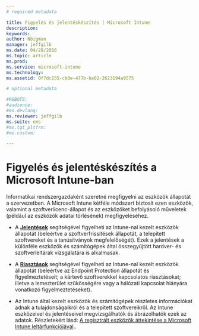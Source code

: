 ```yaml
---
# required metadata

title: Figyelés és jelentéskészítés | Microsoft Intune
description:
keywords:
author: Nbigman
manager: jeffgilb
ms.date: 04/28/2016
ms.topic: article
ms.prod:
ms.service: microsoft-intune
ms.technology:
ms.assetid: 0f7dc155-cb8e-477b-ba02-2623194a9575

# optional metadata

#ROBOTS:
#audience:
#ms.devlang:
ms.reviewer: jeffgilb
ms.suite: ems
#ms.tgt_pltfrm:
#ms.custom:

---
```


# Figyelés és jelentéskészítés a Microsoft Intune-ban
Informatikai rendszergazdaként szeretné megfigyelni az eszközök állapotát a szervezetben. A Microsoft Intune kétféle módszert biztosít ezen eszközök, valamint a szoftverlicenc-állapot és az eszközöket befolyásoló műveletek (például az eszközök adatai törlésének) megfigyeléséhez.

-   A **[Jelentések](understand-microsoft-intune-operations-by-using-reports.md)** segítségével figyelheti az Intune-nal kezelt eszközök állapotát (beleértve a szoftverfrissítések állapotát, a telepített szoftvereket és a tanúsítványok megfelelőségét). 
     Ezek a jelentések a különféle eszközök és számítógépek által összegyűjtött hardver- és szoftverleltárak vizsgálatára is alkalmasak.

-   A **[Riasztások](get-notified-by-microsoft-intune-alerts.md)** segítségével figyelheti az Intune-nal kezelt eszközök állapotát (beleértve az Endpoint Protection állapotát és figyelmeztetéseit; a kártevő szoftverekkel kapcsolatos riasztásokat; illetve a lemezterület szűkösségére vagy a hálózati kapcsolat hiányára vonatkozó figyelmeztetéseket).

-   Az Intune által kezelt eszközök és számítógépek részletes információkat adnak a tulajdonságaikról és a telepített szoftvereikről.  Az Intune eszközeivel és jelentéseivel megvizsgálhatók és ábrázolhatók ezek az adatok. Részletekért lásd: [A regisztrált eszközök áttekintése a Microsoft Intune leltárfunkciójával](understand-your-devices-with-inventory-in-microsoft-intune.md)..



<!--HONumber=May16_HO1-->


